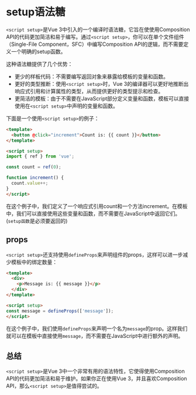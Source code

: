 # setup语法糖

`<script setup>`是Vue 3中引入的一个编译时语法糖，它旨在使使用Composition API的代码更加简洁和易于编写。通过`<script setup>`，你可以在单个文件组件（Single-File Component，SFC）中编写Composition API的逻辑，而不需要定义一个明确的setup函数。

这种语法糖提供了几个优势：

* 更少的样板代码：不需要编写返回对象来暴露给模板的变量和函数。
* 更好的类型推断：使用`<script setup>`时，Vue 3的编译器可以更好地推断出响应式引用和计算属性的类型，从而提供更好的类型提示和检查。
* 更简洁的模板：由于不需要在JavaScript部分定义变量和函数，模板可以直接使用在`<script setup>`中声明的变量和函数。

下面是一个使用`<script setup>`的例子：

```html
<template>
  <button @click="increment">Count is: {{ count }}</button>
</template>

<script setup>
import { ref } from 'vue';

const count = ref(0);

function increment() {
  count.value++;
}
</script>
```

在这个例子中，我们定义了一个响应式引用count和一个方法increment。在模板中，我们可以直接使用这些变量和函数，而不需要在JavaScript中返回它们。(`setup函数`是必须要返回的)

## props

`<script setup>`还支持使用`defineProps`来声明组件的props，这样可以进一步减少模板中的绑定数量：

```html
<template>
  <div>
    <p>Message is: {{ message }}</p>
  </div>
</template>

<script setup>
const message = defineProps(['message']);
</script>
```

在这个例子中，我们使用`defineProps`来声明一个名为`message`的prop。这样我们就可以在模板中直接使用`message`，而不需要在JavaScript中进行额外的声明。

## 总结

`<script setup>`是Vue 3中一个非常有用的语法特性，它使得使用Composition API的代码更加简洁和易于维护。如果你正在使用Vue 3，并且喜欢Composition API，那么`<script setup>`是值得尝试的。

